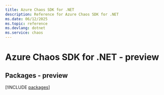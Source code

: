 ```yaml
---
title: Azure Chaos SDK for .NET
description: Reference for Azure Chaos SDK for .NET
ms.date: 06/12/2025
ms.topic: reference
ms.devlang: dotnet
ms.service: chaos
---
```

# Azure Chaos SDK for .NET - preview
## Packages - preview
[!INCLUDE [packages](chaos-index.md)]